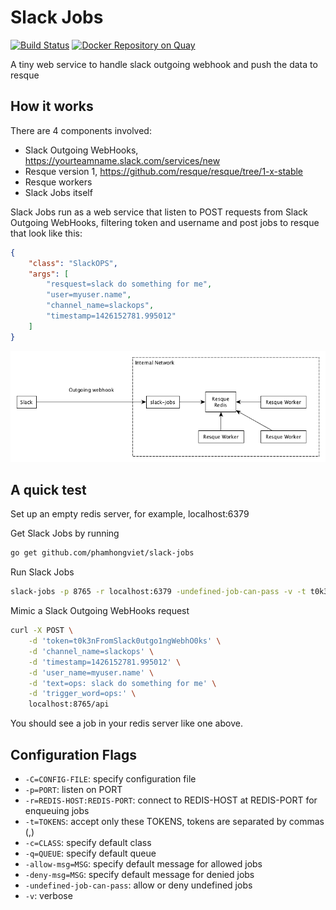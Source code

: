 # Slack Jobs
[![Build Status](https://travis-ci.org/phamhongviet/slack-jobs.svg)](https://travis-ci.org/phamhongviet/slack-jobs)
[![Docker Repository on Quay](https://quay.io/repository/phamhongviet/slack-jobs/status "Docker Repository on Quay")](https://quay.io/repository/phamhongviet/slack-jobs)

A tiny web service to handle slack outgoing webhook and push the data to resque

## How it works
There are 4 components involved:
* Slack Outgoing WebHooks, https://yourteamname.slack.com/services/new
* Resque version 1, https://github.com/resque/resque/tree/1-x-stable
* Resque workers
* Slack Jobs itself

Slack Jobs run as a web service that listen to POST requests from Slack Outgoing WebHooks, filtering token and username and post jobs to resque that look like this:

```json
{
	"class": "SlackOPS",
	"args": [
		"resquest=slack do something for me",
		"user=myuser.name",
		"channel_name=slackops",
		"timestamp=1426152781.995012"
	]
}
```

![How it works](/how-it-work.png "How it works")

## A quick test
Set up an empty redis server, for example, localhost:6379

Get Slack Jobs by running

```sh
go get github.com/phamhongviet/slack-jobs
```

Run Slack Jobs

```sh
slack-jobs -p 8765 -r localhost:6379 -undefined-job-can-pass -v -t t0k3nFromSlack0utgo1ngWebhO0ks
```

Mimic a Slack Outgoing WebHooks request

```sh
curl -X POST \
    -d 'token=t0k3nFromSlack0utgo1ngWebhO0ks' \
    -d 'channel_name=slackops' \
    -d 'timestamp=1426152781.995012' \
    -d 'user_name=myuser.name' \
    -d 'text=ops: slack do something for me' \
    -d 'trigger_word=ops:' \
    localhost:8765/api
```

You should see a job in your redis server like one above.

## Configuration Flags
* `-C=CONFIG-FILE`: specify configuration file
* `-p=PORT`: listen on PORT
* `-r=REDIS-HOST:REDIS-PORT`: connect to REDIS-HOST at REDIS-PORT for enqueuing jobs
* `-t=TOKENS`: accept only these TOKENS, tokens are separated by commas (,)
* `-c=CLASS`: specify default class
* `-q=QUEUE`: specify default queue
* `-allow-msg=MSG`: specify default message for allowed jobs
* `-deny-msg=MSG`: specify default message for denied jobs
* `-undefined-job-can-pass`: allow or deny undefined jobs
* `-v`: verbose

